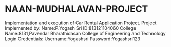 # NAAN-MUDHALAVAN-PROJECT
Implementation and execution of Car Rental Application Project.
Project Implemented by:
Name:P.Yogash Sri
ID:813121104060
College Name:8131,Pavendar Bharathidasan College of Engineering and Technology
Login Credentials:
Username:Yogashsri
Password:Yogashsri123
